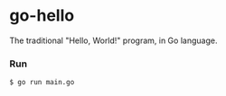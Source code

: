 # go-hello

The traditional "Hello, World!" program, in Go language.

### Run

```
$ go run main.go
```

